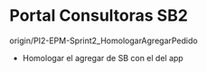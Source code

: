 # Portal Consultoras SB2

origin/PI2-EPM-Sprint2_HomologarAgregarPedido

- Homologar el agregar de SB con el del app
